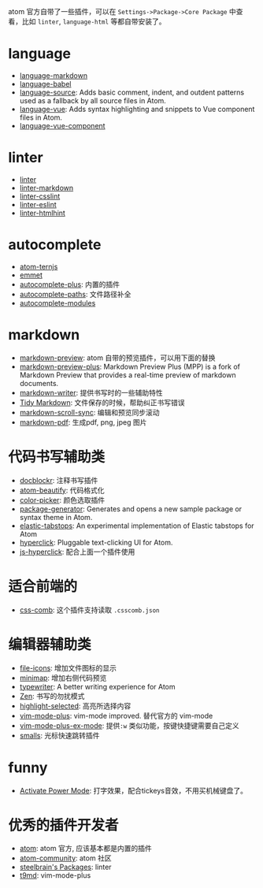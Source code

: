 atom 官方自带了一些插件，可以在 `Settings->Package->Core Package` 中查看，比如 `linter`, `language-html` 等都自带安装了。

# language

- [language-markdown](https://atom.io/packages/language-markdown)
- [language-babel](https://atom.io/packages/language-babel)
- [language-source](https://atom.io/packages/language-source): Adds basic comment, indent, and outdent patterns used as a fallback by all source files in Atom.
- [language-vue](https://atom.io/packages/language-vue): Adds syntax highlighting and snippets to Vue component files in Atom.
- [language-vue-component](https://atom.io/packages/language-vue-component)

# linter

- [linter](https://atom.io/packages/linter)
- [linter-markdown](https://atom.io/packages/linter-markdown)
- [linter-csslint](https://atom.io/packages/linter-csslint)
- [linter-eslint](https://atom.io/packages/linter-eslint)
- [linter-htmlhint](https://atom.io/packages/linter-htmlhint)

# autocomplete

- [atom-ternjs](https://atom.io/packages/atom-ternjs)
- [emmet](https://atom.io/packages/emmet)
- [autocomplete-plus](https://atom.io/packages/autocomplete-plus): 内置的插件
- [autocomplete-paths](https://atom.io/packages/autocomplete-paths): 文件路径补全
- [autocomplete-modules](https://atom.io/packages/autocomplete-modules)

# markdown

- [markdown-preview](https://atom.io/packages/markdown-preview): atom 自带的预览插件，可以用下面的替换
- [markdown-preview-plus](https://atom.io/packages/markdown-preview-plus): Markdown Preview Plus (MPP) is a fork of Markdown Preview that provides a real-time preview of markdown documents.
- [markdown-writer](https://atom.io/packages/markdown-writer): 提供书写时的一些辅助特性
- [Tidy Markdown](https://atom.io/packages/tidy-markdown): 文件保存的时候，帮助纠正书写错误
- [markdown-scroll-sync](https://atom.io/packages/markdown-scroll-sync): 编辑和预览同步滚动
- [markdown-pdf](https://atom.io/packages/markdown-pdf): 生成pdf, png, jpeg 图片

# 代码书写辅助类

- [docblockr](https://atom.io/packages/docblockr): 注释书写插件
- [atom-beautify](https://atom.io/packages/atom-beautify): 代码格式化
- [color-picker](https://atom.io/packages/color-picker): 颜色选取插件
- [package-generator](https://atom.io/packages/package-generator): Generates and opens a new sample package or syntax theme in Atom.
- [elastic-tabstops](https://atom.io/packages/elastic-tabstops): An experimental implementation of Elastic tabstops for Atom
- [hyperclick](https://atom.io/packages/hyperclick): Pluggable text-clicking UI for Atom.
- [js-hyperclick](https://atom.io/packages/js-hyperclick): 配合上面一个插件使用


# 适合前端的

- [css-comb](https://atom.io/packages/css-comb): 这个插件支持读取 `.csscomb.json`


# 编辑器辅助类

- [file-icons](https://atom.io/packages/file-icons): 增加文件图标的显示
- [minimap](https://atom.io/packages/minimap): 增加右侧代码预览
- [typewriter](https://atom.io/packages/typewriter): A better writing experience for Atom
- [Zen](https://atom.io/packages/Zen): 书写的勿扰模式
- [highlight-selected](https://atom.io/packages/highlight-selected): 高亮所选择内容
- [vim-mode-plus](https://atom.io/packages/vim-mode-plus): vim-mode improved. 替代官方的 vim-mode
- [vim-mode-plus-ex-mode](https://atom.io/packages/vim-mode-plus-ex-mode): 提供`:w` 类似功能，按键快捷键需要自己定义
- [smalls](https://atom.io/packages/smalls): 光标快速跳转插件

# funny

- [Activate Power Mode](https://github.com/JoelBesada/activate-power-mode): 打字效果，配合tickeys音效，不用买机械键盘了。

# 优秀的插件开发者

- [atom](https://atom.io/users/atom): atom 官方, 应该基本都是内置的插件
- [atom-community](https://atom.io/users/atom-community): atom 社区
- [steelbrain's Packages](https://atom.io/users/steelbrain/packages): linter
- [t9md](https://atom.io/users/t9md): vim-mode-plus
